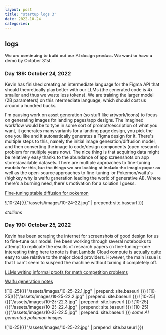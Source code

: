 ```yaml
---
layout: post
title: "startup logs 3"
date: 2022-10-24
categories:
---
```

## logs
We are continuing to build out our AI design product. We want to have a demo by October 31st.

### Day 189: October 24, 2022
Kevin has finished creating an intermediate language for the Figma API that should theoretically play better with our LLMs (the generated code is 4x smaller and thus we waste less tokens). We are training the larger model (2B parameters) on this intermediate language, which should cost us around a hundred bucks.

I'm pausing work on asset generation (so stuff like artwork/icons) to focus on generating images for landing pages/app designs. The imagined workflow would be to type in some sort of prompt/description of what you want, it generates many variants for a landing page design, you pick the one you like and it automatically generates a Figma design for it. There's multiple steps to this, namely the initial image generation/diffusion model, and then converting the image to code/design components (open research problem for multiple years now). The nice thing is that acquiring data might be relatively easy thanks to the abundance of app screenshots on app stores/available datasets. There are multiple approaches to fine-tuning models for this, but the things we are looking at include the imagic paper as well as the open-source approaches to fine-tuning for Pokemon/waifu's (highkey why is waifu generation leading the world of generative AI). Where there's a burning need, there's motivation for a solution I guess.

[Fine-tuning stable diffusion for pokemon](https://lambdalabs.com/blog/how-to-fine-tune-stable-diffusion-how-we-made-the-text-to-pokemon-model-at-lambda/)

![10-24]({{"/assets/images/10-24-22.jpg" | prepend: site.baseurl }})

*stallions*

### Day 190: October 25, 2022
Kevin has been scraping the internet for screenshots of good design for us to fine-tune our model. I've been working through several notebooks to attempt to replicate the results of research papers on fine-tuning—one interesting thing here to note is that Lambda Cloud compute is actually quite easy to use relative to the major cloud providers. However, the main issue is that I can't seem to suspend the machine without turning it completely off.

[LLMs writing informal proofs for math competition problems](https://twitter.com/AlbertQJiang/status/1584877475502301184)

[Waifu generation notes](https://gist.github.com/harubaru/f727cedacae336d1f7877c4bbe2196e1)

![10-25]({{"/assets/images/10-25-22.1.jpg" | prepend: site.baseurl }})
![10-25]({{"/assets/images/10-25-22.2.jpg" | prepend: site.baseurl }})
![10-25]({{"/assets/images/10-25-22.3.jpg" | prepend: site.baseurl }})
![10-25]({{"/assets/images/10-25-22.4.jpg" | prepend: site.baseurl }})
![10-25]({{"/assets/images/10-25-22.5.jpg" | prepend: site.baseurl }})
*some AI generated pokemon images*

![10-25]({{"/assets/images/10-25-22.jpg" | prepend: site.baseurl }})